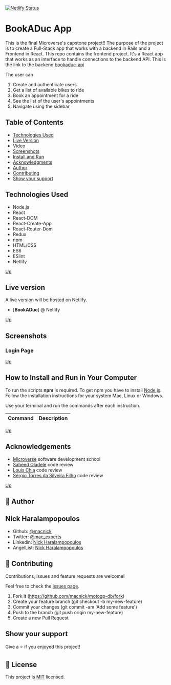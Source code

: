 [![Netlify Status](https://api.netlify.com/api/v1/badges/d1299b7f-7200-4245-a14c-ae688bafeaf/deploy-status)](https://app.netlify.com/sites/motogp-macnick/deploys)

# BookADuc App

This is the final Microverse's capstone project!! The purpose of the project is to create a Full-Stack app that works with a backend in Rails and a Frontend in React. This repo contains the frontend project. It's a React app that works as an interface to handle connections to the backend API. This is the link to the backend [bookaduc-api](https://github.com/macnick/bookaduc-api/tree/authentication)

The user can

1. Create and authenticate users
2. Get a list of available bikes to ride
3. Book an appointment for a ride
4. See the list of the user's appointments
5. Navigate using the sidebar

## Table of Contents

- [Technologies Used](#Technologies-Used)
- [Live Version](#Live-version)
- [Video](#Video)
- [Screenshots](#Screenshots)
- [Install and Run](#How-to-Install-and-Run-in-Your-Computer)
- [Acknowledgments](#Acknowledgments)
- [Author](#Author)
- [Contributing](#Contributing)
- [Show your support](#Show-your-support)

## Technologies Used

- Node.js
- React
- React-DOM
- React-Create-App
- React-Router-Dom
- Redux
- npm
- HTML/CSS
- ES6
- ESlint
- Netlify

[Up](#Table-of-Contents)

## Live version

A live version will be hosted on Netlify.

- [**BookADuc**] @ Netlify

[Up](#Table-of-Contents)

## Screenshots

### Login Page

[Up](#Table-of-Contents)

## How to Install and Run in Your Computer

To run the scripts **npm** is required. To get npm you have to install [Node.js](https://nodejs.org). Follow the installation instructions for your system Mac, Linux or Windows.

Use your terminal and run the commands after each instruction.

| Command | Description |
| ------- | ----------- |


[Up](#Table-of-Contents)

## Acknowledgements

- [Microverse](https://www.microverse.org) software development school
- [Saheed Oladele](https://github.com/suretrust) code review
- [Louis Chia](https://github.com/shloch) code review
- [Sérgio Torres da Silveira Filho](https://github.com/Torres-ssf) code review

[Up](#Table-of-Contents)

## 👤 Author

## Nick Haralampopoulos

- Github: [@macnick](https://github.com/macnick)
- Twitter: [@mac_experts](https://twitter.com/mac_experts)
- Linkedin: [Nick Haralampopoulos](https://www.linkedin.com/in/nick-haralampopoulos/)
- AngelList: [Nick Haralampopoulos](https://angel.co/u/nick-haralampopoulos)

## 🤝 Contributing

Contributions, issues and feature requests are welcome!

Feel free to check the [issues page](https://github.com/macnick/motogp-db/issues).

1. Fork it (https://github.com/macnick/motogp-db/fork)
2. Create your feature branch (git checkout -b my-new-feature)
3. Commit your changes (git commit -am 'Add some feature')
4. Push to the branch (git push origin my-new-feature)
5. Create a new Pull Request

## Show your support

Give a ⭐️ if you enjoyed this project!

## 📝 License

This project is [MIT](lic.url) licensed.
